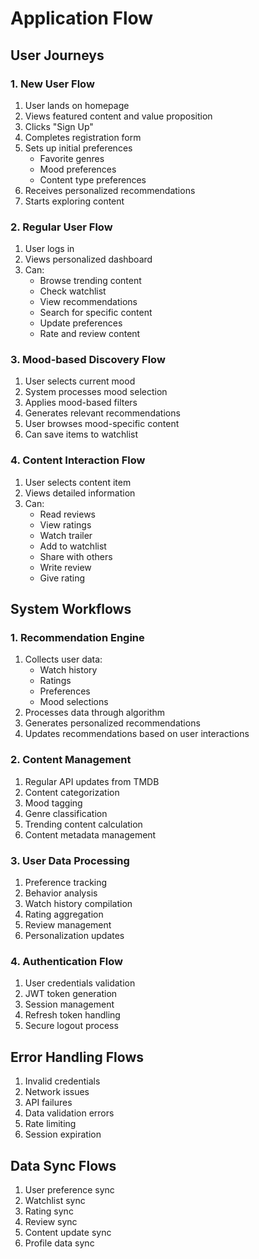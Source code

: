 # Application Flow

## User Journeys

### 1. New User Flow
1. User lands on homepage
2. Views featured content and value proposition
3. Clicks "Sign Up"
4. Completes registration form
5. Sets up initial preferences
   - Favorite genres
   - Mood preferences
   - Content type preferences
6. Receives personalized recommendations
7. Starts exploring content

### 2. Regular User Flow
1. User logs in
2. Views personalized dashboard
3. Can:
   - Browse trending content
   - Check watchlist
   - View recommendations
   - Search for specific content
   - Update preferences
   - Rate and review content

### 3. Mood-based Discovery Flow
1. User selects current mood
2. System processes mood selection
3. Applies mood-based filters
4. Generates relevant recommendations
5. User browses mood-specific content
6. Can save items to watchlist

### 4. Content Interaction Flow
1. User selects content item
2. Views detailed information
3. Can:
   - Read reviews
   - View ratings
   - Watch trailer
   - Add to watchlist
   - Share with others
   - Write review
   - Give rating

## System Workflows

### 1. Recommendation Engine
1. Collects user data:
   - Watch history
   - Ratings
   - Preferences
   - Mood selections
2. Processes data through algorithm
3. Generates personalized recommendations
4. Updates recommendations based on user interactions

### 2. Content Management
1. Regular API updates from TMDB
2. Content categorization
3. Mood tagging
4. Genre classification
5. Trending content calculation
6. Content metadata management

### 3. User Data Processing
1. Preference tracking
2. Behavior analysis
3. Watch history compilation
4. Rating aggregation
5. Review management
6. Personalization updates

### 4. Authentication Flow
1. User credentials validation
2. JWT token generation
3. Session management
4. Refresh token handling
5. Secure logout process

## Error Handling Flows
1. Invalid credentials
2. Network issues
3. API failures
4. Data validation errors
5. Rate limiting
6. Session expiration

## Data Sync Flows
1. User preference sync
2. Watchlist sync
3. Rating sync
4. Review sync
5. Content update sync
6. Profile data sync

